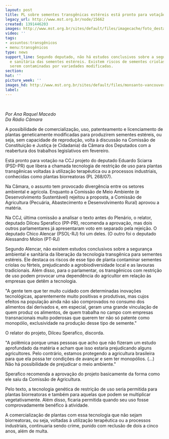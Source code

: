 ```yaml
---
layout: post
title: PL sobre sementes transgênicas estéreis está pronto para votação
legacy_url: http://www.mst.org.br/node/15662
created: 1391446203
images: http://www.mst.org.br/sites/default/files/imagecache/foto_destaque/monsanto-vancouver222.jpg
video: ''
tags:
- assuntos:transgênicos
- menu:transgênicos
type: news
support_line: Segundo deputado, não há estudos conclusivos sobre a segurança ambiental
  e sanitária das sementes estéreis. Existem riscos de sementes criolas ou férteis
  serem contaminadas por variedades modificadas.
section: 
hat: ''
picture_week: ''
images_hd: http://www.mst.org.br/sites/default/files/monsanto-vancouver222.jpg
label: 
---
```

<p>&nbsp;</p><p><em>Por Ana Raquel Macedo<br>Da Rádio Câmara</em></p><p>A possibilidade de comercialização, uso, patenteamento e licenciamento de plantas geneticamente modificadas para produzirem sementes estéreis, ou seja, sem capacidade de reprodução, volta à discussão na Comissão de Constituição e Justiça (e Cidadania) da Câmara dos Deputados com a reabertura dos trabalhos legislativos em fevereiro.</p><p>Está pronto para votação na CCJ projeto do deputado Eduardo Sciarra (PSD-PR) que libera a chamada tecnologia de restrição de uso para plantas transgênicas voltadas à utilização terapêutica ou a processos industriais, conhecidas como plantas biorreatoras (PL 268/07).</p><p>Na Câmara, o assunto tem provocado divergência entre os setores ambiental e agrícola. Enquanto a Comissão de Meio Ambiente (e Desenvolvimento Sustentável) rejeitou a proposta, a Comissão de Agricultura (Pecuária, Abastecimento e Desenvolvimento Rural) aprovou a matéria.</p><p>Na CCJ, última comissão a analisar o texto antes do Plenário, o relator, deputado Dilceu Sperafico (PP-PR), recomenda a aprovação, mas dois outros parlamentares já apresentaram voto em separado pela rejeição. O deputado Chico Alencar (PSOL-RJ) foi um deles. (O outro foi o deputado Alessandro Molon (PT-RJ)</p><p>Segundo Alencar, não existem estudos conclusivos sobre a segurança ambiental e sanitária da liberação da tecnologia transgênica para sementes estéreis. Ele destaca os riscos de esse tipo de planta contaminar sementes criolas ou férteis, prejudicando a agrobiodiversidade local e as lavouras tradicionais. Além disso, para o parlamentar, os transgênicos com restrição de uso podem provocar uma dependência do agricultor em relação às empresas que detêm a tecnologia.</p><p>"A gente tem que ter muito cuidado com determinadas inovações tecnológicas, aparentemente muito positivas e produtivas, mas cujos efeitos na população ainda não são comprovados no consumo dos alimentos daí derivados e, em especial, geram uma grande vinculação de quem produz os alimentos, de quem trabalha no campo com empresas transnacionais muito poderosas que querem ter não só patente como monopólio, exclusividade na produção desse tipo de semente."</p><p>O relator do projeto, Dilceu Sperafico, discorda.</p><p>"A polêmica porque umas pessoas que acho que não fizeram um estudo aprofundado da matéria e acham que isso estaria prejudicando alguns agricultores. Pelo contrário, estamos protegendo a agricultura brasileira para que ela possa ter condições de avançar e sem ter monopólios. (...) Não há possibilidade de prejudicar o meio ambiente."</p><p>Sperafico recomenda a aprovação do projeto basicamente da forma como ele saiu da Comissão de Agricultura.</p><p>Pelo texto, a tecnologia genética de restrição de uso seria permitida para plantas biorreatoras e também para aquelas que podem se multiplicar vegetativamente. Além disso, ficaria permitida quando seu uso fosse comprovadamente benéfico à atividade.</p><p>A comercialização de plantas com essa tecnologia que não sejam biorreatoras, ou seja, voltadas à utilização terapêutica ou a processos industriais, continuaria sendo crime, punido com reclusão de dois a cinco anos, além de multa.</p><p>&nbsp;</p><p>&nbsp;</p>
